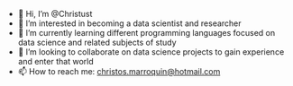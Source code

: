 - 👋 Hi, I’m @Christust
- 👀 I’m interested in becoming a data scientist and researcher
- 🌱 I’m currently learning different programming languages focused on data science and related subjects of study
- 💞️ I’m looking to collaborate on data science projects to gain experience and enter that world
- 📫 How to reach me: christos.marroquin@hotmail.com 

<!---
Christust/Christust is a ✨ special ✨ repository because its `README.md` (this file) appears on your GitHub profile.
You can click the Preview link to take a look at your changes.
--->
